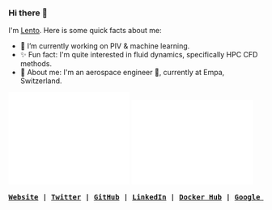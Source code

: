 ### Hi there 👋

I'm [Lento](https://manickathan.ch). Here is some quick facts about me:

- 🔭 I’m currently working on PIV & machine learning.
- ✨ Fun fact: I'm quite interested in fluid dynamics, specifically HPC CFD methods.
- 🦊 About me: I'm an aerospace engineer 🚀, currently at Empa, Switzerland.

<div style="display=flex;">
<a href="https://metrics.lecoq.io/about/lento234"><img src="github-metrics-summary.svg" width="47.5%"></img></a>
<a href="https://metrics.lecoq.io/about/lento234"><img src="github-metrics-plugins.svg" width="47.5%"></img></a>
</div>

<div align="center"><p><pre>
<strong><a href="https://manickathan.ch">Website</a> | <a href="https://twitter.com/MrLento234">Twitter</a> | <a href="https://github.com/lento234">GitHub</a> | <a href="https://www.linkedin.com/in/lento-manickathan/">LinkedIn</a> | <a href="https://hub.docker.com/u/mrlento234">Docker Hub</a> | <a href="https://scholar.google.ch/citations?user=wS-b8RcAAAAJ">Google Scholar</a></strong></pre></p></div>
